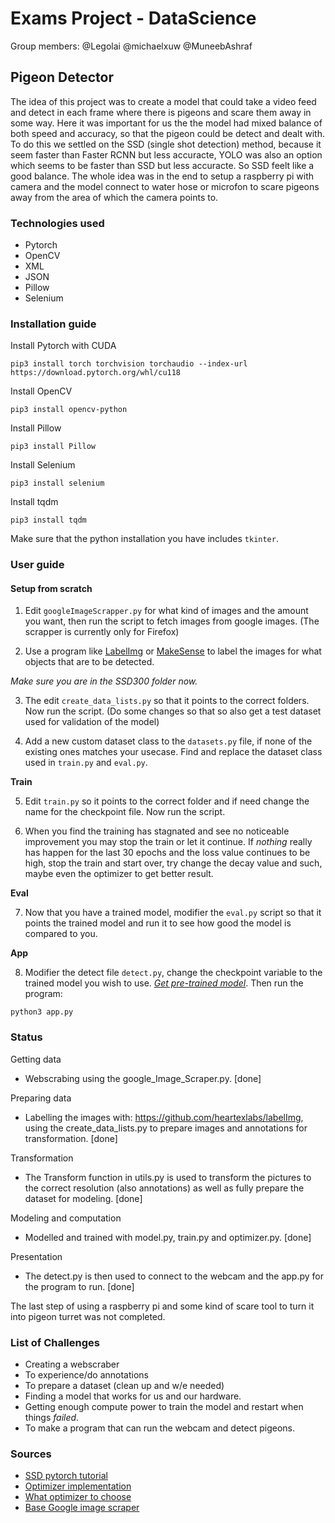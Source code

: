 # Exams Project - DataScience

Group members: 
@Legolai
@michaelxuw
@MuneebAshraf

## Pigeon Detector

The idea of this project was to create a model that could take a video feed and detect in each frame where there is pigeons and scare them away in some way. Here it was important for us the the model had mixed balance of both speed and accuracy, so that the pigeon could be detect and dealt with. To do this we settled on the SSD (single shot detection) method, because it seem faster than Faster RCNN but less accuracte, YOLO was also an option which seems to be faster than SSD but less accuracte. So SSD feelt like a good balance. The whole idea was in the end to setup a raspberry pi with camera and the model connect to water hose or microfon to scare pigeons away from the area of which the camera points to. 

### Technologies used

- Pytorch
- OpenCV
- XML
- JSON
- Pillow
- Selenium

### Installation guide

Install Pytorch with CUDA

```
pip3 install torch torchvision torchaudio --index-url https://download.pytorch.org/whl/cu118
```

Install OpenCV

```
pip3 install opencv-python
```

Install Pillow

```
pip3 install Pillow
```

Install Selenium

```
pip3 install selenium
```

Install tqdm

```
pip3 install tqdm
```

Make sure that the python installation you have includes ```tkinter```.

### User guide

#### Setup from scratch

1. Edit ```googleImageScrapper.py``` for what kind of images and the amount you want, then run the script to fetch images from google images. (The scrapper is currently only for Firefox)

2. Use a program like [LabelImg](https://github.com/heartexlabs/labelImg) or [MakeSense](https://www.makesense.ai) to label the images for what objects that are to be detected.

*Make sure you are in the SSD300 folder now.*

3. The edit ```create_data_lists.py``` so that it points to the correct folders. Now run the script. (Do some changes so that so also get a test dataset used for validation of the model)

4. Add a new custom dataset class to the ```datasets.py``` file, if none of the existing ones matches your usecase. Find and replace the dataset class used in ```train.py``` and ```eval.py```.

**Train**

5. Edit ```train.py``` so it points to the correct folder and if need change the name for the checkpoint file. Now run the script. 

6. When you find the training has stagnated and see no noticeable improvement you may stop the train or let it continue. If *nothing* really has happen for the last 30 epochs and the loss value continues to be high, stop the train and start over, try change the decay value and such, maybe even the optimizer to get better result.

**Eval**

7. Now that you have a trained model, modifier the ```eval.py``` script so that it points the trained model and run it to see how good the model is compared to you.

**App**

8. Modifier the detect file ```detect.py```, change the checkpoint variable to the trained model you wish to use. [*Get pre-trained model*](https://drive.google.com/file/d/1Z8nXowDxZUV9Fm4JA09eDTbivA0Oaerl/view?usp=share_link). Then run the program: 
```
python3 app.py
```

### Status

Getting data
 - Webscrabing using the google_Image_Scraper.py. [done]
 
Preparing data
 - Labelling the images with: https://github.com/heartexlabs/labelImg, using the create_data_lists.py to prepare images and annotations for transformation. [done]

Transformation
 - The Transform function in utils.py is used to transform the pictures to the correct resolution (also annotations) as well as fully prepare the dataset for modeling. [done]

Modeling and computation
 - Modelled and trained with model.py, train.py and optimizer.py. [done]

Presentation
 - The detect.py is then used to connect to the webcam and the app.py for the program to run. [done]

The last step of using a raspberry pi and some kind of scare tool to turn it into pigeon turret was not completed.

### List of Challenges

- Creating a webscraber
- To experience/do annotations
- To prepare a dataset (clean up and w/e needed)
- Finding a model that works for us and our hardware.
- Getting enough compute power to train the model and restart when things *failed*.
- To make a program that can run the webcam and detect pigeons.


### Sources 
 
- [SSD pytorch tutorial](https://github.com/sgrvinod/a-PyTorch-Tutorial-to-Object-Detection)
- [Optimizer implementation](https://github.com/JRC1995/DemonRangerOptimizer) 
- [What optimizer to choose](https://johnchenresearch.github.io/demon/)
- [Base Google image scraper](https://github.com/ohyicong/Google-Image-Scraper)
